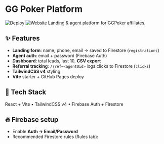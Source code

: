 ﻿# GG Poker Platform

[![Deploy](https://github.com/zivhashcina/ggpoker-platform/actions/workflows/deploy.yml/badge.svg)](https://github.com/zivhashcina/ggpoker-platform/actions/workflows/deploy.yml) [![Website](https://img.shields.io/website?url=https%3A%2F%2Fzivhashcina.github.io%2Fggpoker-platform%2F)](https://zivhashcina.github.io/ggpoker-platform/)
Landing & agent platform for GGPoker affiliates.

## ✨ Features
- **Landing form**: name, phone, email → saved to Firestore (`registrations`)
- **Agent auth**: email + password (Firebase Auth)
- **Dashboard**: total leads, last 10, **CSV export**
- **Referral tracking**: `/?ref=<agentUid>` logs clicks to Firestore (`clicks`)
- **TailwindCSS v4** styling
- **Vite** starter + GitHub Pages deploy

## 🧱 Tech Stack
React + Vite • TailwindCSS v4 • Firebase Auth + Firestore

## 🔥 Firebase setup
- Enable **Auth → Email/Password**
- Recommended Firestore rules (Rules tab):

